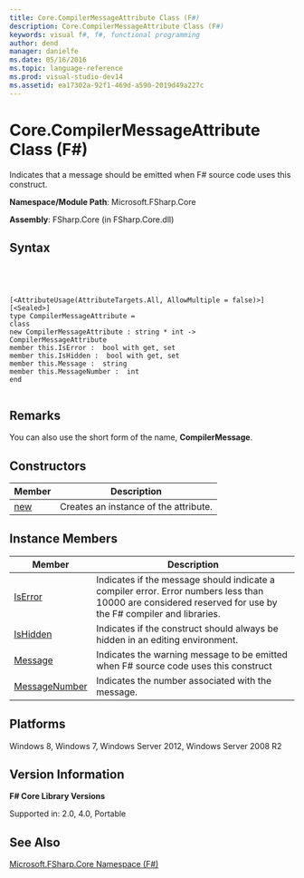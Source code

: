 ```yaml
---
title: Core.CompilerMessageAttribute Class (F#)
description: Core.CompilerMessageAttribute Class (F#)
keywords: visual f#, f#, functional programming
author: dend
manager: danielfe
ms.date: 05/16/2016
ms.topic: language-reference
ms.prod: visual-studio-dev14
ms.assetid: ea17302a-92f1-469d-a590-2019d49a227c 
---
```


# Core.CompilerMessageAttribute Class (F#)

Indicates that a message should be emitted when F# source code uses this construct.

**Namespace/Module Path**: Microsoft.FSharp.Core

**Assembly**: FSharp.Core (in FSharp.Core.dll)


## Syntax



```




[<AttributeUsage(AttributeTargets.All, AllowMultiple = false)>]
[<Sealed>]
type CompilerMessageAttribute =
class
new CompilerMessageAttribute : string * int -> CompilerMessageAttribute
member this.IsError :  bool with get, set
member this.IsHidden :  bool with get, set
member this.Message :  string
member this.MessageNumber :  int
end


```





## Remarks
You can also use the short form of the name, **CompilerMessage**.


## Constructors


|Member|Description|
|------|-----------|
|[new](http://msdn.microsoft.com/en-us/library/93b9e5bf-35e9-4ce7-b8d6-1480a360ffec)|Creates an instance of the attribute.|

## Instance Members


|Member|Description|
|------|-----------|
|[IsError](http://msdn.microsoft.com/en-us/library/995cbc3a-5756-442a-884c-70757ab03d2d)|Indicates if the message should indicate a compiler error. Error numbers less than 10000 are considered reserved for use by the F# compiler and libraries.|
|[IsHidden](http://msdn.microsoft.com/en-us/library/968e521d-05b8-479c-bf61-9f32a4b42ef7)|Indicates if the construct should always be hidden in an editing environment.|
|[Message](http://msdn.microsoft.com/en-us/library/6ad3d2b4-06f6-43dd-a943-ef2685da22aa)|Indicates the warning message to be emitted when F# source code uses this construct|
|[MessageNumber](http://msdn.microsoft.com/en-us/library/27af826a-cf8e-4d44-a81b-82b7639b0206)|Indicates the number associated with the message.|

## Platforms
Windows 8, Windows 7, Windows Server 2012, Windows Server 2008 R2


## Version Information
**F# Core Library Versions**

Supported in: 2.0, 4.0, Portable




## See Also
[Microsoft.FSharp.Core Namespace &#40;F&#35;&#41;](Microsoft.FSharp.Core-Namespace-%5BFSharp%5D.md)

